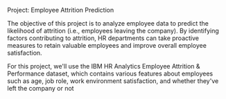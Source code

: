 Project: Employee Attrition Prediction

The objective of this project is to analyze employee data to predict the likelihood of attrition (i.e., employees leaving the company). By identifying factors contributing to attrition, HR departments can take proactive measures to retain valuable employees and improve overall employee satisfaction.

For this project, we'll use the IBM HR Analytics Employee Attrition & Performance dataset, which contains various features about employees such as age, job role, work environment satisfaction, and whether they've left the company or not
